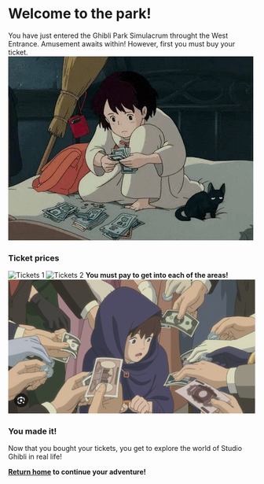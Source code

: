 # Welcome to the park!

You have just entered the Ghibli Park Simulacrum throught the West Entrance. Amusement awaits within! However, first you must buy your ticket.
<br>
![Kiki money](cash-kiki.jpeg)

### Ticket prices
![Tickets 1](ticket1.png)
![Tickets 2](ticket2.png)
**You must pay to get into each of the areas!**
![Marnie cash](money-marnie.png)

### You made it!
Now that you bought your tickets, you get to explore the world of Studio Ghibli in real life!


**[Return home](https://github.com/mollyjones2023/ghibli-simulacrum/tree/main#readme) to continue your adventure!**
